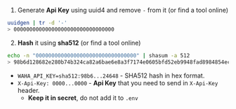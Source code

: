 1. Generate **Api Key** using uuid4 and remove `-` from it (or find a tool online)
```bash
uuidgen | tr -d '-'
> 00000000000000000000000000000000
```

2. **Hash** it using **sha512** (or find a tool online)
```bash
echo -n "00000000000000000000000000000000" | shasum -a 512
> 98b6d128682e280b74b324ca82a6bae6e8a3f7174e0605bfd52eb9948fad8984854ec08f7652f32055c4a9f12b69add4850481d9503a7f2225501671d6124648  -
```

- `WAHA_API_KEY=sha512:98b6...24648` - SHA512 hash in hex format.
- `X-Api-Key: 0000...0000` - **Api Key** that you need to send in `X-Api-Key` header. 
  - **Keep it in secret**, do not add it to `.env`
